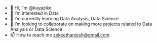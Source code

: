 - 👋 Hi, I’m @kuyazike
- 👀 I’m interested in Data
- 🌱 I’m currently learning Data Analysis, Data Science
- 💞️ I’m looking to collaborate on making more projects related to Data Analysis or Data Science
- 📫 How to reach me zekeethanjosh@gmail.com
